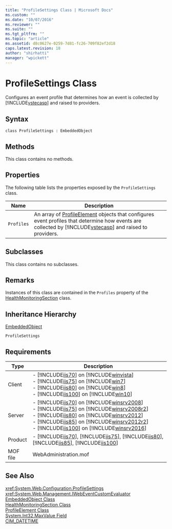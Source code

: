 ```yaml
---
title: "ProfileSettings Class | Microsoft Docs"
ms.custom: ""
ms.date: "10/07/2016"
ms.reviewer: ""
ms.suite: ""
ms.tgt_pltfrm: ""
ms.topic: "article"
ms.assetid: d8c0627e-0259-7d81-fc26-709f82ef2d18
caps.latest.revision: 18
author: "shirhatti"
manager: "wpickett"
---
```

# ProfileSettings Class
Configures an event profile that determines how an event is collected by [!INCLUDE[vstecasp](../../reference/includes/vstecasp-md.md)] and raised to providers.  
  
## Syntax  
  
```vbs  
class ProfileSettings : EmbeddedObject  
```  
  
## Methods  
 This class contains no methods.  
  
## Properties  
 The following table lists the properties exposed by the `ProfileSettings` class.  
  
|Name|Description|  
|----------|-----------------|  
|`Profiles`|An array of [ProfileElement](../../reference/admin/profileelement-class.md) objects that configures event profiles that determine how events are collected by [!INCLUDE[vstecasp](../../reference/includes/vstecasp-md.md)] and raised to providers.|  
  
## Subclasses  
 This class contains no subclasses.  
  
## Remarks  
 Instances of this class are contained in the `Profiles` property of the [HealthMonitoringSection](../../reference/admin/healthmonitoringsection-class.md) class.  
  
## Inheritance Hierarchy  
 [EmbeddedObject](../../reference/admin/embeddedobject-class1.md)  
  
 `ProfileSettings`  
  
## Requirements  
  
|Type|Description|  
|----------|-----------------|  
|Client|-   [!INCLUDE[iis70](../../reference/admin/includes/iis70-md.md)] on [!INCLUDE[winvista](../../reference/admin/includes/winvista-md.md)]<br />-   [!INCLUDE[iis75](../../reference/admin/includes/iis75-md.md)] on [!INCLUDE[win7](../../reference/admin/includes/win7-md.md)]<br />-   [!INCLUDE[iis80](../../reference/admin/includes/iis80-md.md)] on [!INCLUDE[win8](../../reference/admin/includes/win8-md.md)]<br />-   [!INCLUDE[iis100](../../reference/admin/includes/iis100-md.md)] on [!INCLUDE[win10](../../reference/admin/includes/win10-md.md)]|  
|Server|-   [!INCLUDE[iis70](../../reference/admin/includes/iis70-md.md)] on [!INCLUDE[winsrv2008](../../reference/admin/includes/winsrv2008-md.md)]<br />-   [!INCLUDE[iis75](../../reference/admin/includes/iis75-md.md)] on [!INCLUDE[winsrv2008r2](../../reference/admin/includes/winsrv2008r2-md.md)]<br />-   [!INCLUDE[iis80](../../reference/admin/includes/iis80-md.md)] on [!INCLUDE[winsrv2012](../../reference/admin/includes/winsrv2012-md.md)]<br />-   [!INCLUDE[iis85](../../reference/admin/includes/iis85-md.md)] on [!INCLUDE[winsrv2012r2](../../reference/admin/includes/winsrv2012r2-md.md)]<br />-   [!INCLUDE[iis100](../../reference/admin/includes/iis100-md.md)] on [!INCLUDE[winsrv2016](../../reference/admin/includes/winsrv2016-md.md)]|  
|Product|-   [!INCLUDE[iis70](../../reference/admin/includes/iis70-md.md)], [!INCLUDE[iis75](../../reference/admin/includes/iis75-md.md)], [!INCLUDE[iis80](../../reference/admin/includes/iis80-md.md)], [!INCLUDE[iis85](../../reference/admin/includes/iis85-md.md)], [!INCLUDE[iis100](../../reference/admin/includes/iis100-md.md)]|  
|MOF file|WebAdministration.mof|  
  
## See Also  
 <xref:System.Web.Configuration.ProfileSettings>   
 <xref:System.Web.Management.IWebEventCustomEvaluator>   
 [EmbeddedObject Class](../../reference/admin/embeddedobject-class1.md)   
 [HealthMonitoringSection Class](../../reference/admin/healthmonitoringsection-class.md)   
 [ProfileElement Class](../../reference/admin/profileelement-class.md)   
 [System.Int32.MaxValue Field](http://go.microsoft.com/fwlink/?LinkId=69329)   
 [CIM_DATETIME](http://go.microsoft.com/fwlink/?LinkId=57551)